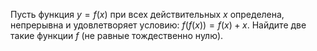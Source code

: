 Пусть функция $y=f(x)$ при всех действительных $x$ определена, непрерывна и удовлетворяет условию: $f(f(x))=f(x)+x$. Найдите две такие функции $f$ (не равные тождественно нулю).
